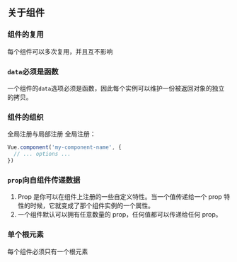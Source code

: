 ## 关于组件
### 组件的复用
每个组件可以多次复用，并且互不影响
### `data`必须是函数
一个组件的`data`选项必须是函数，因此每个实例可以维护一份被返回对象的独立的拷贝。
### 组件的组织
全局注册与局部注册
全局注册：
```javascript
Vue.component('my-component-name', {
  // ... options ...
})
```
### `prop`向自组件传递数据
1. Prop 是你可以在组件上注册的一些自定义特性。当一个值传递给一个 prop 特性的时候，它就变成了那个组件实例的一个属性。
2. 一个组件默认可以拥有任意数量的 prop，任何值都可以传递给任何 prop。

### 单个根元素
每个组件必须只有一个根元素